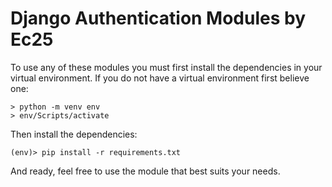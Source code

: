 # Django Authentication Modules by Ec25
To use any of these modules you must first install the dependencies in your virtual environment.
If you do not have a virtual environment first believe one:

```
> python -m venv env
> env/Scripts/activate
```

Then install the dependencies:
```
(env)> pip install -r requirements.txt
```

And ready, feel free to use the module that best suits your needs.